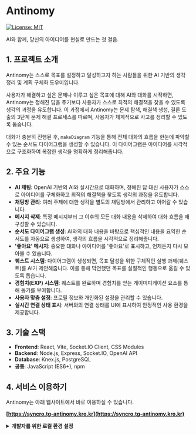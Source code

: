 # Antinomy

[![License: MIT](https://img.shields.io/badge/License-MIT-yellow.svg)](https://opensource.org/licenses/MIT)


AI와 함께, 당신의 아이디어를 현실로 만드는 첫 걸음.

## 1. 프로젝트 소개

Antinomy는 스스로 목표를 설정하고 달성하고자 하는 사람들을 위한 AI 기반의 생각 정리 및 계획 구체화 도우미입니다.

사용자가 해결하고 싶은 문제나 이루고 싶은 목표에 대해 AI와 대화를 시작하면, Antinomy는 정해진 답을 주기보다 사용자가 스스로 최적의 해결책을 찾을 수 있도록 생각의 과정을 유도합니다.
이 과정에서 Antinomy는 문제 탐색, 해결책 생성, 결론 도출의 3단계 문제 해결 프로세스를 따르며, 사용자가 체계적으로 사고를 정리할 수 있도록 돕습니다.

대화가 충분히 진행된 후, `makeDiagram` 기능을 통해 전체 대화의 흐름을 한눈에 파악할 수 있는 순서도 다이어그램을 생성할 수 있습니다. 이 다이어그램은 아이디어를 시각적으로 구조화하여 복잡한 생각을 명확하게 정리해줍니다.

## 2. 주요 기능

- **AI 채팅**: OpenAI 기반의 AI와 실시간으로 대화하며, 정해진 답 대신 사용자가 스스로 아이디어를 구체화하고 최적의 해결책을 찾도록 생각의 과정을 유도합니다.
- **채팅방 관리**: 여러 주제에 대한 생각을 별도의 채팅방에서 관리하고 이어갈 수 있습니다.
- **메시지 삭제**: 특정 메시지부터 그 이후의 모든 대화 내용을 삭제하여 대화 흐름을 재구성할 수 있습니다.
- **순서도 다이어그램 생성**: AI와의 대화 내용을 바탕으로 핵심적인 내용을 요약한 순서도를 자동으로 생성하여, 생각의 흐름을 시각적으로 정리해줍니다.
- **'좋아요' 메시지**: 중요한 대화나 아이디어를 '좋아요'로 표시하고, 언제든지 다시 모아볼 수 있습니다.
- **퀘스트 시스템**: 다이어그램이 생성되면, 목표 달성을 위한 구체적인 실행 과제(퀘스트)를 AI가 제안해줍니다. 이를 통해 막연했던 목표를 실질적인 행동으로 옮길 수 있도록 돕습니다.
- **경험치(EXP) 시스템**: 퀘스트를 완료하며 경험치를 얻는 게이미피케이션 요소를 통해 동기를 부여합니다.
- **사용자 맞춤 설정**: 프로필 정보와 개인화된 설정을 관리할 수 있습니다.
- **실시간 연결 상태 표시**: 서버와의 연결 상태를 UI에 표시하여 안정적인 사용 환경을 제공합니다.

## 3. 기술 스택

- **Frontend**: React, Vite, Socket.IO Client, CSS Modules
- **Backend**: Node.js, Express, Socket.IO, OpenAI API
- **Database**: Knex.js, PostgreSQL 
- **공통**: JavaScript (ES6+), npm

## 4. 서비스 이용하기

Antinomy는 아래 웹사이트에서 바로 이용하실 수 있습니다.

**[https://syncro.tg-antinomy.kro.kr](https://syncro.tg-antinomy.kro.kr)**

<details>
<summary><b>개발자를 위한 로컬 환경 설정</b></summary>

직접 코드를 수정하거나 개발에 참여하고 싶은 경우 아래의 방법으로 로컬 환경을 설정할 수 있습니다.

1.  **저장소 복제**
    ```bash
    git clone https://github.com/TechginusTG/Antinomy.git
    cd Antinomy
    ```

2.  **의존성 설치**
    ```bash
    npm install
    ```

3.  **환경 변수 설정**
    프로젝트 루트 디렉토리에 `.env` 파일을 생성하고, 다음 내용을 추가합니다.

    ```
    # OpenAI API Key (필수)
    OPENAI_API_KEY=your_openai_api_key

    # JWT (JSON Web Token) 비밀 키 (필수)
    # 사용자 인증 토큰 생성 및 검증에 사용됩니다. 보안을 위해 강력하고 유니크한 문자열을 사용하세요.
    JWT_SECRET=your_jwt_secret_key

    # 데이터베이스 연결 URL (필수)
    # Knex.js를 통해 PostgreSQL 데이터베이스에 연결하는 데 사용됩니다.
    # 예: postgresql://user:password@host:port/database
    DATABASE_URL=your_database_connection_string

    # 프론트엔드 소켓 연결 URL (선택 사항, 로컬 개발 시 기본값 사용)
    # 프로덕션 환경에서는 프론트엔드가 백엔드 소켓 서버에 연결할 주소를 지정합니다.
    # 예: VITE_SOCKET_URL=https://api.yourdomain.com
    VITE_SOCKET_URL=

    # 환경 (프로덕션 서버 실행 시 필요)
    # 'production'으로 설정하면 프로덕션 빌드 및 최적화가 적용됩니다.
    # npm run dev 사용 시에는 자동으로 'development'로 설정됩니다.
    NODE_ENV=production
    ```

4.  **데이터베이스 마이그레이션**
    최신 데이터베이스 스키마를 적용합니다.
    ```bash
    npx knex migrate:latest --knexfile knexfile.cjs
    ```

5.  **개발 서버 실행**
    ```bash
    npm run dev
    ```
    위 명령어를 실행하면 클라이언트와 서버가 동시에 개발 모드로 실행됩니다.

</details>
